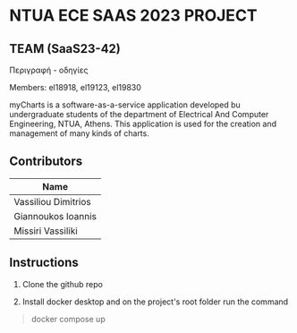 # NTUA ECE SAAS 2023 PROJECT

## TEAM (SaaS23-42)

Περιγραφή - οδηγίες

Members: el18918, el19123, el19830

myCharts is a software-as-a-service application developed bu undergraduate students of the department of Electrical And Computer Engineering, NTUA, Athens. This application is used for the creation and management of many kinds of charts.

## Contributors

| Name                |
| ------------------- |
| Vassiliou Dimitrios |
| Giannoukos Ioannis  |
| Missiri Vassiliki   |

## Instructions

1. Clone the github repo

2. Install docker desktop and on the project's root folder run the command

> docker compose up
